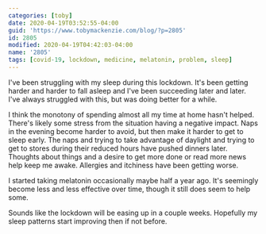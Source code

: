 ```yaml
---
categories: [toby]
date: 2020-04-19T03:52:55-04:00
guid: 'https://www.tobymackenzie.com/blog/?p=2805'
id: 2805
modified: 2020-04-19T04:42:03-04:00
name: '2805'
tags: [covid-19, lockdown, medicine, melatonin, problem, sleep]
---
```


I've been struggling with my sleep during this lockdown.<!--more-->  It's been getting harder and harder to fall asleep and I've been succeeding later and later.  I've always struggled with this, but was doing better for a while.

I think the monotony of spending almost all my time at home hasn't helped.  There's likely some stress from the situation having a negative impact.  Naps in the evening become harder to avoid, but then make it harder to get to sleep early.  The naps and trying to take advantage of daylight and trying to get to stores during their reduced hours have pushed dinners later.  Thoughts about things and a desire to get more done or read more news help keep me awake.  Allergies and itchiness have been getting worse.

I started taking melatonin occasionally maybe half a year ago.  It's seemingly become less and less effective over time, though it still does seem to help some.

Sounds like the lockdown will be easing up in a couple weeks.  Hopefully my sleep patterns start improving then if not before.
